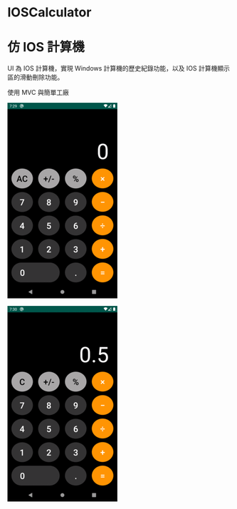 # IOSCalculator

# 仿 IOS 計算機

UI 為 IOS 計算機，實現 Windows 計算機的歷史紀錄功能，以及 IOS 計算機顯示區的滑動刪除功能。

使用 MVC 與簡單工廠

![image](https://github.com/King-of-Ryouki/IosStyleCalculator/blob/master/%E8%A8%88%E7%AE%97.gif)  

![image](https://github.com/King-of-Ryouki/IosStyleCalculator/blob/master/%E5%88%AA%E9%99%A4.gif)
